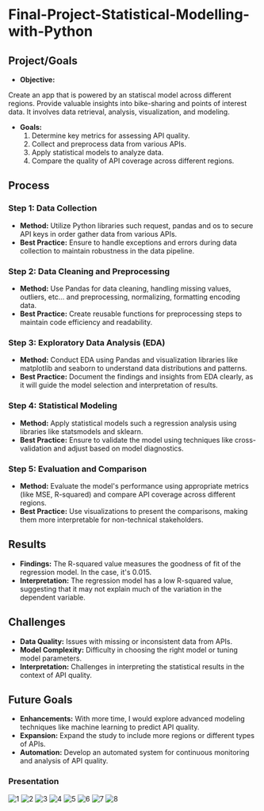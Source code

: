 # Final-Project-Statistical-Modelling-with-Python

## Project/Goals
- **Objective:** 

Create an app that is powered by an statiscal model across different regions.
Provide valuable insights into bike-sharing and points of interest data. It involves data retrieval, analysis, visualization, and modeling.

- **Goals:**
   1. Determine key metrics for assessing API quality.
   2. Collect and preprocess data from various APIs.
   3. Apply statistical models to analyze data.
   4. Compare the quality of API coverage across different regions.

## Process
### Step 1: Data Collection
- **Method:** Utilize Python libraries such request, pandas and os to secure API keys in order gather data from various APIs.
- **Best Practice:** Ensure to handle exceptions and errors during data collection to maintain robustness in the data pipeline.

### Step 2: Data Cleaning and Preprocessing
- **Method:** Use Pandas for data cleaning, handling missing values, outliers, etc... and preprocessing, normalizing, formatting encoding  data.
- **Best Practice:** Create reusable functions for preprocessing steps to maintain code efficiency and readability.

### Step 3: Exploratory Data Analysis (EDA)
- **Method:** Conduct EDA using Pandas and visualization libraries like  matplotlib and seaborn to understand data distributions and patterns.
- **Best Practice:** Document the findings and insights from EDA clearly, as it will guide the model selection and interpretation of results.

### Step 4: Statistical Modeling
- **Method:** Apply statistical models such a regression analysis using libraries like statsmodels and sklearn.
- **Best Practice:** Ensure to validate the model using techniques like cross-validation and adjust based on model diagnostics.

### Step 5: Evaluation and Comparison
- **Method:** Evaluate the model's performance using appropriate metrics (like MSE, R-squared) and compare API coverage across different regions.
- **Best Practice:** Use visualizations to present the comparisons, making them more interpretable for non-technical stakeholders.

## Results
- **Findings:**  The R-squared value measures the goodness of fit of the regression model. In the case, it's 0.015.
- **Interpretation:** The regression model has a low R-squared value, suggesting that it may not explain much of the variation in the dependent variable.

## Challenges 
- **Data Quality:** Issues with missing or inconsistent data from APIs.
- **Model Complexity:** Difficulty in choosing the right model or tuning model parameters.
- **Interpretation:** Challenges in interpreting the statistical results in the context of API quality.

## Future Goals
- **Enhancements:** With more time, I would explore advanced modeling techniques like machine learning to predict API quality.
- **Expansion:** Expand the study to include more regions or different types of APIs.
- **Automation:** Develop an automated system for continuous monitoring and analysis of API quality.

### Presentation
![1](https://github.com/k2jac9/Final-Project-Statistical-Modelling/assets/5405628/1c03a309-1e5d-4757-945a-7acbe0dc8e64)
![2](https://github.com/k2jac9/Final-Project-Statistical-Modelling/assets/5405628/46843650-aad5-4d15-bcfb-ddaac23f9ef2)
![3](https://github.com/k2jac9/Final-Project-Statistical-Modelling/assets/5405628/7fa0c4b0-1440-4d9b-8569-0dd6cce16bee)
![4](https://github.com/k2jac9/Final-Project-Statistical-Modelling/assets/5405628/0a51b7cb-1776-43d2-9ef6-1026f8a8f209)
![5](https://github.com/k2jac9/Final-Project-Statistical-Modelling/assets/5405628/cb8018ab-9f24-420c-823d-2c8b3b6f0515)
![6](https://github.com/k2jac9/Final-Project-Statistical-Modelling/assets/5405628/f654b9f9-e274-4ea0-b341-94ddc96845e8)
![7](https://github.com/k2jac9/Final-Project-Statistical-Modelling/assets/5405628/888492b6-f2a1-47e0-8621-63158d8c1cc0)
![8](https://github.com/k2jac9/Final-Project-Statistical-Modelling/assets/5405628/079ed144-1a7d-47e0-9b66-035868cb8e80)













